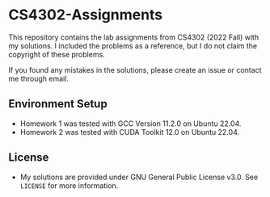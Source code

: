 # CS4302-Assignments

This repository contains the lab assignments from CS4302 (2022 Fall) with my solutions. 
I included the problems as a reference, but I do not claim the copyright of these problems.

If you found any mistakes in the solutions, please create an issue or contact me through email.

## Environment Setup

* Homework 1 was tested with GCC Version 11.2.0 on Ubuntu 22.04.
* Homework 2 was tested with CUDA Toolkit 12.0 on Ubuntu 22.04.

## License

* My solutions are provided under GNU General Public License v3.0. See `LICENSE` for more information.